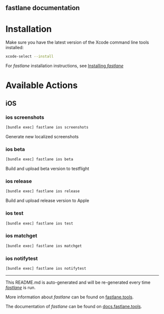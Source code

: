 fastlane documentation
----

# Installation

Make sure you have the latest version of the Xcode command line tools installed:

```sh
xcode-select --install
```

For _fastlane_ installation instructions, see [Installing _fastlane_](https://docs.fastlane.tools/#installing-fastlane)

# Available Actions

## iOS

### ios screenshots

```sh
[bundle exec] fastlane ios screenshots
```

Generate new localized screenshots

### ios beta

```sh
[bundle exec] fastlane ios beta
```

Build and upload beta version to testflight

### ios release

```sh
[bundle exec] fastlane ios release
```

Build and upload release version to Apple

### ios test

```sh
[bundle exec] fastlane ios test
```



### ios matchget

```sh
[bundle exec] fastlane ios matchget
```



### ios notifytest

```sh
[bundle exec] fastlane ios notifytest
```



----

This README.md is auto-generated and will be re-generated every time [_fastlane_](https://fastlane.tools) is run.

More information about _fastlane_ can be found on [fastlane.tools](https://fastlane.tools).

The documentation of _fastlane_ can be found on [docs.fastlane.tools](https://docs.fastlane.tools).
